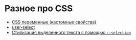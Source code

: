 # Разное про CSS

* [CSS переменные (кастомные свойства)](variables.md)
* [user-select](user-select.md)
* [Стилизация выделенного текста с помощью `::selection`](selection.md)
